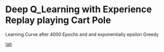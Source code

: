 # Deep Q_Learning with Experience Replay playing Cart Pole

[image1]: ./Img/Converging.png "Calculation Equation"
[image2]: ./Img/Q_table10000.png "Calculation Equation"


Learning Curve after 4000 Epochs and and exponentially epsilon Greedy

[!alt][image1]

